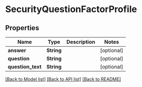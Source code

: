 # SecurityQuestionFactorProfile

## Properties
Name | Type | Description | Notes
------------ | ------------- | ------------- | -------------
**answer** | **String** |  | [optional] 
**question** | **String** |  | [optional] 
**question_text** | **String** |  | [optional] 

[[Back to Model list]](../README.md#documentation-for-models) [[Back to API list]](../README.md#documentation-for-api-endpoints) [[Back to README]](../README.md)


